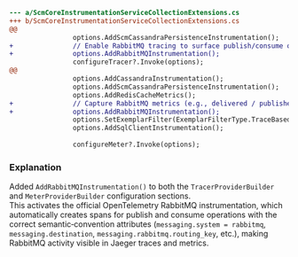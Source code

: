 ```diff
--- a/ScmCoreInstrumentationServiceCollectionExtensions.cs
+++ b/ScmCoreInstrumentationServiceCollectionExtensions.cs
@@
 				options.AddScmCassandraPersistenceInstrumentation();
+				// Enable RabbitMQ tracing to surface publish/consume operations.
+				options.AddRabbitMQInstrumentation();
 				configureTracer?.Invoke(options);
@@
 				options.AddCassandraInstrumentation();
 				options.AddScmCassandraPersistenceInstrumentation();
 				options.AddRedisCacheMetrics();
+				// Capture RabbitMQ metrics (e.g., delivered / published message counts).
+				options.AddRabbitMQInstrumentation();
 				options.SetExemplarFilter(ExemplarFilterType.TraceBased);
 				options.AddSqlClientInstrumentation();
 
 				configureMeter?.Invoke(options);
```

### Explanation
Added `AddRabbitMQInstrumentation()` to both the `TracerProviderBuilder` and `MeterProviderBuilder` configuration sections.  
This activates the official OpenTelemetry RabbitMQ instrumentation, which automatically creates spans for publish and consume operations with the correct semantic‐convention attributes (`messaging.system = rabbitmq`, `messaging.destination`, `messaging.rabbitmq.routing_key`, etc.), making RabbitMQ activity visible in Jaeger traces and metrics.